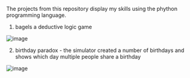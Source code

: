 The projects from this repository display my skills using the phython programming language. 

1. bagels  a deductive logic game 

![image](https://user-images.githubusercontent.com/70728294/225681029-382b1a25-1eb1-43ce-a31f-49649141edbd.png)



2. birthday paradox - the simulator created a number of birthdays and shows which day multiple people share a birthday 


![image](https://user-images.githubusercontent.com/70728294/225682784-d39eef86-4e96-4124-96ce-e510e1e40a1e.png)
